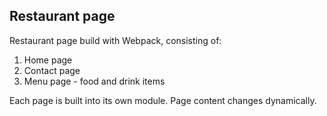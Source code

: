 Restaurant page
---

Restaurant page build with Webpack, consisting of:
1. Home page
2. Contact page
3. Menu page - food and drink items

Each page is built into its own module. Page content changes
dynamically.

